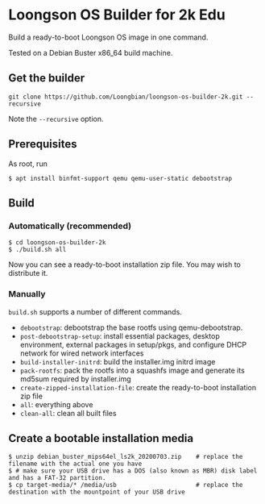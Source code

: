 # Loongson OS Builder for 2k Edu

Build a ready-to-boot Loongson OS image in one command.

Tested on a Debian Buster x86_64 build machine.

## Get the builder

```
git clone https://github.com/Loongbian/loongson-os-builder-2k.git --recursive
```

Note the `--recursive` option.

## Prerequisites

As root, run

```
$ apt install binfmt-support qemu qemu-user-static debootstrap
```

## Build

### Automatically (recommended)

```
$ cd loongson-os-builder-2k
$ ./build.sh all
```

Now you can see a ready-to-boot installation zip file. You may wish to distribute it.

### Manually

`build.sh` supports a number of different commands.

* `debootstrap`: debootstrap the base rootfs using qemu-debootstrap.
* `post-debootstrap-setup`: install essential packages, desktop environment, external packages in setup/pkgs, and configure DHCP network for wired network interfaces
* `build-installer-initrd`: build the installer.img initrd image
* `pack-rootfs`: pack the rootfs into a squashfs image and generate its md5sum required by installer.img
* `create-zipped-installation-file`: create the ready-to-boot installation zip file
* `all`: everything above
* `clean-all`: clean all built files

## Create a bootable installation media

```
$ unzip debian_buster_mips64el_ls2k_20200703.zip    # replace the filename with the actual one you have
$ # make sure your USB drive has a DOS (also known as MBR) disk label and has a FAT-32 partition.
$ cp target-media/* /media/usb                      # replace the destination with the mountpoint of your USB drive
```
